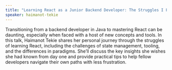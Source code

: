 ```yaml
---
title: "Learning React as a Junior Backend Developer: The Struggles I Faced and What I Wish I Knew"
speaker: haimanot-tekie
---
```


Transitioning from a backend developer in Java to mastering React can be daunting, especially when faced with a host of new concepts and tools. In this talk, Haimanot Tekie shares her personal journey through the struggles of learning React, including the challenges of state management, tooling, and the differences in paradigms. She’ll discuss the key insights she wishes she had known from day one and provide practical tips to help fellow developers navigate their own paths with less frustration.
